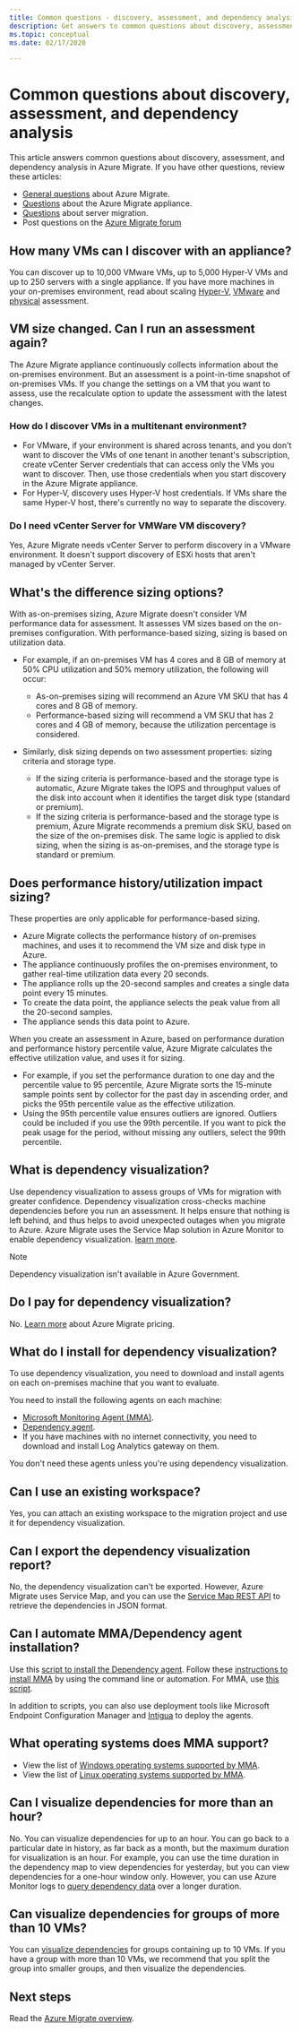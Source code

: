 ```yaml
---
title: Common questions - discovery, assessment, and dependency analysis in Azure Migrate
description: Get answers to common questions about discovery, assessment, and dependency analysis in Azure Migrate.
ms.topic: conceptual
ms.date: 02/17/2020

---
```


# Common questions about discovery, assessment, and dependency analysis

This article answers common questions about discovery, assessment, and dependency analysis in Azure Migrate. If you have other questions, review these articles:

- [General questions](resources-faq.md) about Azure Migrate.
- [Questions](common-questions-appliance.md) about the Azure Migrate appliance.
- [Questions](common-questions-server-migration.md) about server migration.
- Post questions on the [Azure Migrate forum](https://aka.ms/AzureMigrateForum)



## How many VMs can I discover with an appliance?

You can discover up to 10,000 VMware VMs, up to 5,000 Hyper-V VMs and up to 250 servers with a single appliance. If you have more machines in your on-premises environment, read about scaling [Hyper-V](scale-hyper-v-assessment.md), [VMware](scale-vmware-assessment.md) and [physical](scale-physical-assessment.md) assessment.



## VM size changed. Can I run an assessment again?

The Azure Migrate appliance continuously collects information about the on-premises environment. But an assessment is a point-in-time snapshot of on-premises VMs. If you change the settings on a VM that you want to assess, use the recalculate option to update the assessment with the latest changes.

### How do I discover VMs in a multitenant environment?

- For VMware, if your environment is shared across tenants, and you don't want to discover the VMs of one tenant in another tenant's subscription, create vCenter Server credentials that can access only the VMs you want to discover. Then, use those credentials when you start discovery in the Azure Migrate appliance.
- For Hyper-V, discovery uses Hyper-V host credentials. If VMs share the same Hyper-V host, there's currently no way to separate the discovery.  


### Do I need vCenter Server for VMWare VM discovery?

Yes, Azure Migrate needs vCenter Server to perform discovery in a VMware environment. It doesn't support discovery of ESXi hosts that aren't managed by vCenter Server.


## What's the difference sizing options?

With as-on-premises sizing, Azure Migrate doesn't consider VM performance data for assessment. It assesses VM sizes based on the on-premises configuration. With performance-based sizing, sizing is based on utilization data.

- For example, if an on-premises VM has 4 cores and 8 GB of memory at 50% CPU utilization and 50% memory utilization, the following will occur:
    - As-on-premises sizing will recommend an Azure VM SKU that has 4 cores and 8 GB of memory.
    - Performance-based sizing will recommend a VM SKU that has 2 cores and 4 GB of memory, because the utilization percentage is considered.

- Similarly, disk sizing depends on two assessment properties: sizing criteria and storage type.
    - If the sizing criteria is performance-based and the storage type is automatic, Azure Migrate takes the IOPS and throughput values of the disk into account when it identifies the target disk type (standard or premium).
    - If the sizing criteria is performance-based and the storage type is premium, Azure Migrate recommends a premium disk SKU, based on the size of the on-premises disk. The same logic is applied to disk sizing, when the sizing is as-on-premises, and the storage type is standard or premium.

## Does performance history/utilization impact sizing?

These properties are only applicable for performance-based sizing.

- Azure Migrate collects the performance history of on-premises machines, and uses it to recommend the VM size and disk type in Azure.
- The appliance continuously profiles the on-premises environment, to gather real-time utilization data every 20 seconds.
- The appliance rolls up the 20-second samples and creates a single data point every 15 minutes.
- To create the data point, the appliance selects the peak value from all the 20-second samples.
- The appliance sends this data point to Azure.

When you create an assessment in Azure, based on performance duration and performance history percentile value, Azure Migrate calculates the effective utilization value, and uses it for sizing.

- For example, if you set the performance duration to one day and the percentile value to 95 percentile, Azure Migrate sorts the 15-minute sample points sent by collector for the past day in ascending order, and picks the 95th percentile value as the effective utilization.
- Using the 95th percentile value ensures outliers are ignored. Outliers could be included if you use the 99th percentile. If you want to pick the peak usage for the period, without missing any outliers, select the 99th percentile.

## What is dependency visualization?

Use dependency visualization to assess groups of VMs for migration with greater confidence. Dependency visualization cross-checks machine dependencies before you run an assessment. It helps ensure that nothing is left behind, and thus helps to avoid unexpected outages when you migrate to Azure. Azure Migrate uses the Service Map solution in Azure Monitor to enable dependency visualization. [learn more](concepts-dependency-visualization.md).

> [!NOTE]
> Dependency visualization isn't available in Azure Government.

## Do I pay for dependency visualization?
No. [Learn more](https://azure.microsoft.com/pricing/details/azure-migrate/) about Azure Migrate pricing.

## What do I install for dependency visualization?

To use dependency visualization, you need to download and install agents on each on-premises machine that you want to evaluate.

You need to install the following agents on each machine:
- [Microsoft Monitoring Agent (MMA)](https://docs.microsoft.com/azure/log-analytics/log-analytics-agent-windows).
- [Dependency agent](../azure-monitor/platform/agents-overview.md#dependency-agent).
- If you have machines with no internet connectivity, you need to download and install Log Analytics gateway on them.

You don't need these agents unless you're using dependency visualization.

## Can I use an existing workspace?

Yes, you can attach an existing workspace to the migration project and use it for dependency visualization. 

## Can I export the dependency visualization report?

No, the dependency visualization can't be exported. However, Azure Migrate uses Service Map, and you can use the [Service Map REST API](https://docs.microsoft.com/rest/api/servicemap/machines/listconnections) to retrieve the dependencies in JSON format.

## Can I automate  MMA/Dependency agent installation?

Use this [script to install the Dependency agent](../azure-monitor/insights/vminsights-enable-hybrid-cloud.md#installation-script-examples). Follow these [instructions to install MMA](https://docs.microsoft.com/azure/azure-monitor/platform/log-analytics-agent#install-and-configure-agent) by using the command line or automation. For
MMA, use [this script](https://gallery.technet.microsoft.com/scriptcenter/Install-OMS-Agent-with-2c9c99ab).

In addition to scripts, you can also use deployment tools like Microsoft Endpoint Configuration Manager and [Intigua](https://www.intigua.com/getting-started-intigua-for-azure-migration) to deploy the agents.


## What operating systems does MMA support?

- View the list of [Windows operating systems supported by MMA](https://docs.microsoft.com/azure/log-analytics/log-analytics-concept-hybrid#supported-windows-operating-systems).
- View the list of [Linux operating systems supported by MMA](https://docs.microsoft.com/azure/log-analytics/log-analytics-concept-hybrid#supported-linux-operating-systems).

## Can I visualize dependencies for more than an hour?
No. You can visualize dependencies for up to an hour. You can go back to a particular date in history, as far back as a month, but the maximum duration for visualization is an hour. For example, you can use the time duration in the dependency map to view dependencies for yesterday, but you can view dependencies for a one-hour window only. However, you can use Azure Monitor logs to [query dependency data](https://docs.microsoft.com/azure/migrate/how-to-create-group-machine-dependencies) over a longer duration.

## Can visualize dependencies for groups of more than 10 VMs?
You can [visualize dependencies](https://docs.microsoft.com/azure/migrate/how-to-create-group-dependencies) for groups containing up to 10 VMs. If you have a group with more than 10 VMs, we recommend that you split the group into smaller groups, and then visualize the dependencies.




## Next steps
Read the [Azure Migrate overview](migrate-services-overview.md).
